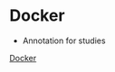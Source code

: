 # Docker

- Annotation for studies

[Docker](https://www.notion.so/Docker-2f40163aaadb452491461259695f6c16)